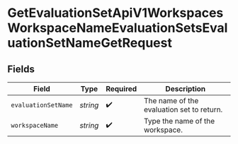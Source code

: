 # GetEvaluationSetApiV1WorkspacesWorkspaceNameEvaluationSetsEvaluationSetNameGetRequest


## Fields

| Field                                     | Type                                      | Required                                  | Description                               |
| ----------------------------------------- | ----------------------------------------- | ----------------------------------------- | ----------------------------------------- |
| `evaluationSetName`                       | *string*                                  | :heavy_check_mark:                        | The name of the evaluation set to return. |
| `workspaceName`                           | *string*                                  | :heavy_check_mark:                        | Type the name of the workspace.           |